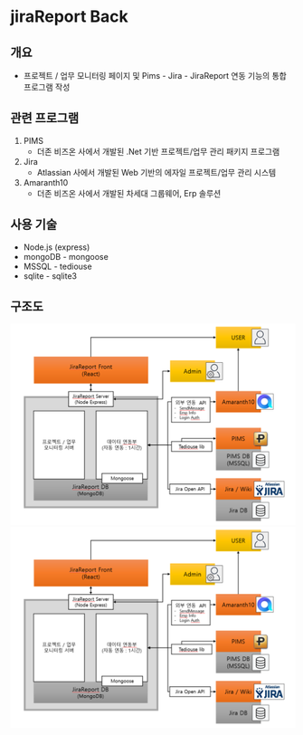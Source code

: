 # jiraReport Back
## 개요
- 프로젝트 / 업무 모니터링 페이지 및 Pims - Jira - JiraReport 연동 기능의 통합 프로그램 작성

## 관련 프로그램
1. PIMS
    - 더존 비즈온 사에서 개발된 .Net 기반 프로젝트/업무 관리 패키지 프로그램
2. Jira
    - Atlassian 사에서 개발된 Web 기반의 에자일 프로젝트/업무 관리 시스템
3. Amaranth10 
    - 더존 비즈온 사에서 개발된 차세대 그룹웨어, Erp 솔루션

## 사용 기술
- Node.js (express)
- mongoDB - mongoose
- MSSQL - tediouse
- sqlite - sqlite3

## 구조도
![구조도](./bluePrint.png)
![구조도](https://raw.githubusercontent.com/BallboyDev/jirareport_back/main/bluePrint.png)
